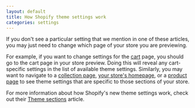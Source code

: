 ```yaml
---
layout: default
title: How Shopify theme settings work
categories: settings
---
```


If you don't see a particular setting that we mention in one of these articles, you may just need to change which page of your store you are previewing.

For example, if you want to change settings for the [cart](../cart) page, you should go to the cart page in your store preview. Doing this will reveal any cart-specific settings in the list of available theme settings. Similarly, you may want to navigate to a [collection page](../collections), [your store's homepage](../add-homepage-sections), or a [product page](../product-content) to see theme settings that are specific to those sections of your store.

For more information about how Shopify's new theme settings work, check out their [Theme sections](https://help.shopify.com/manual/using-themes/sections) article.
